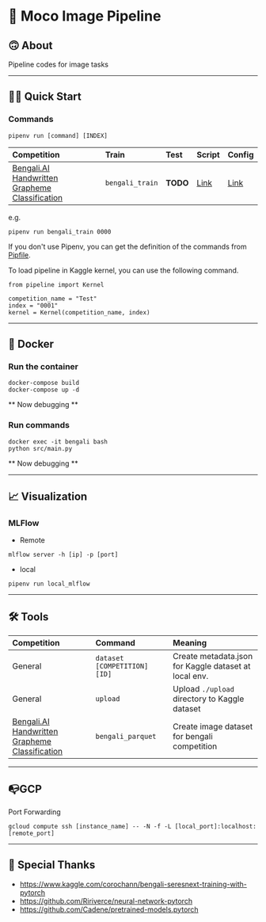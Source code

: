 # 🐅 Moco Image Pipeline
## 🙃 About
Pipeline codes for image tasks

---

## 🏃‍♂️ Quick Start

### Commands

```
pipenv run [command] [INDEX]
```

|Competition|Train|Test|Script|Config|
|:-|:-|:-|:-|:-|
|[Bengali.AI Handwritten Grapheme Classification](https://www.kaggle.com/c/bengaliai-cv19)|`bengali_train`|**TODO**|[Link](https://github.com/j20232/bengali/blob/master/pipeline/Bengali.py)|[Link](https://github.com/j20232/bengali/tree/master/config/Bengali)|

e.g.

```
pipenv run bengali_train 0000
```

If you don't use Pipenv, you can get the definition of the commands from [Pipfile](https://github.com/j20232/bengali/blob/master/Pipfile).

To load pipeline in Kaggle kernel, you can use the following command.

```
from pipeline import Kernel

competition_name = "Test"
index = "0001"
kernel = Kernel(competition_name, index)
```

---

## 🐳 Docker
### Run the container

```
docker-compose build
docker-compose up -d
```
** Now debugging **

### Run commands

```
docker exec -it bengali bash
python src/main.py
```

** Now debugging **

---

## 📈 Visualization

### MLFlow

- Remote

```
mlflow server -h [ip] -p [port]
```

- local

```
pipenv run local_mlflow
```

---

## 🛠 Tools

|Competition|Command|Meaning|
|:-|:-|:-|
|General|`dataset [COMPETITION] [ID]`|Create metadata.json for Kaggle dataset at local env.|
|General|`upload`|Upload `./upload` directory to Kaggle dataset|
|[Bengali.AI Handwritten Grapheme Classification](https://www.kaggle.com/c/bengaliai-cv19)|`bengali_parquet`|Create image dataset for bengali competition|

---

## 📭GCP

Port Forwarding

```
gcloud compute ssh [instance_name] -- -N -f -L [local_port]:localhost:[remote_port]
```

---

## 👏 Special Thanks

- https://www.kaggle.com/corochann/bengali-seresnext-training-with-pytorch
- https://github.com/Ririverce/neural-network-pytorch
- https://github.com/Cadene/pretrained-models.pytorch
